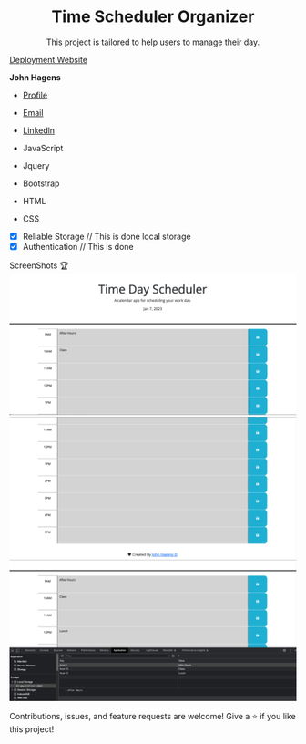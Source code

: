 <h1 align="center">Time Scheduler Organizer</h1>

<p align="center">This project is tailored to help users to manage their day.</p>

[Deployment Website](https://jonjon50.github.io/Time-Scheduler-Organizer/)

**John Hagens**

- [Profile](https://github.com/JonJon50 "_John Hagens_")
- [Email](gginuwine104@gmail.com "Hi!")
- [Linkedln](https://www.linkedin.com/in/john-hagens-55b15212a/ "Welcome")

- JavaScript
- Jquery
- Bootstrap
- HTML
- CSS

- [x] Reliable Storage // This is done local storage
- [x] Authentication // This is done

ScreenShots 🏆
![Photo1](/images/TDS1.png)
![Photo2](/images/TDS2.png)
![Photo2](/images/TDS3.png)

Contributions, issues, and feature requests are welcome!
Give a ⭐️ if you like this project!
